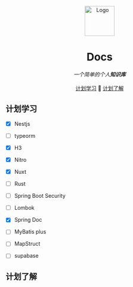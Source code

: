 <p align="center">
  <a href="https://github.com/xjuunn/docs/">
    <img src="https://raw.githubusercontent.com/xjuunn/Minecraft-Texture/main/%E8%B4%B4%E5%9B%BE/item/ico/writable_book.ico" alt="Logo" width="80" height="80">
  </a>
  <h1 align="center">Docs</h3>
  <div align="center">
    <i> 一个简单的个人<b>知识库</b></i> <br/> <br/>
    <a href='#计划学习'>计划学习</a> 📅 <a href='#计划了解'>计划了解</a>
  </div>


## 计划学习




*   [x] Nestjs
*   [ ] typeorm
*   [x] H3
*   [x] Nitro
*   [x] Nuxt
*   [ ] Rust
*   [ ] Spring Boot Security
*   [ ] Lombok
*   [x] Spring Doc
*   [ ] MyBatis plus
*   [ ] MapStruct
*   [ ] supabase



## 计划了解







